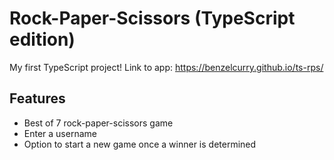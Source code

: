 # Rock-Paper-Scissors (TypeScript edition)

My first TypeScript project! Link to app: https://benzelcurry.github.io/ts-rps/

## Features
* Best of 7 rock-paper-scissors game
* Enter a username
* Option to start a new game once a winner is determined

